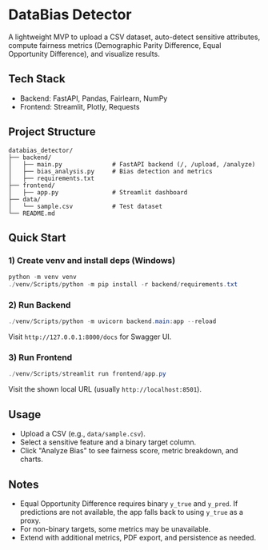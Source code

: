 # DataBias Detector

A lightweight MVP to upload a CSV dataset, auto-detect sensitive attributes, compute fairness metrics (Demographic Parity Difference, Equal Opportunity Difference), and visualize results.

## Tech Stack
- Backend: FastAPI, Pandas, Fairlearn, NumPy
- Frontend: Streamlit, Plotly, Requests

## Project Structure
```
databias_detector/
├── backend/
│   ├── main.py              # FastAPI backend (/, /upload, /analyze)
│   ├── bias_analysis.py     # Bias detection and metrics
│   ├── requirements.txt
├── frontend/
│   ├── app.py               # Streamlit dashboard
├── data/
│   └── sample.csv           # Test dataset
└── README.md
```

## Quick Start

### 1) Create venv and install deps (Windows)
```powershell
python -m venv venv
./venv/Scripts/python -m pip install -r backend/requirements.txt
```

### 2) Run Backend
```powershell
./venv/Scripts/python -m uvicorn backend.main:app --reload
```
Visit `http://127.0.0.1:8000/docs` for Swagger UI.

### 3) Run Frontend
```powershell
./venv/Scripts/streamlit run frontend/app.py
```
Visit the shown local URL (usually `http://localhost:8501`).

## Usage
- Upload a CSV (e.g., `data/sample.csv`).
- Select a sensitive feature and a binary target column.
- Click "Analyze Bias" to see fairness score, metric breakdown, and charts.

## Notes
- Equal Opportunity Difference requires binary `y_true` and `y_pred`. If predictions are not available, the app falls back to using `y_true` as a proxy.
- For non-binary targets, some metrics may be unavailable.
- Extend with additional metrics, PDF export, and persistence as needed.